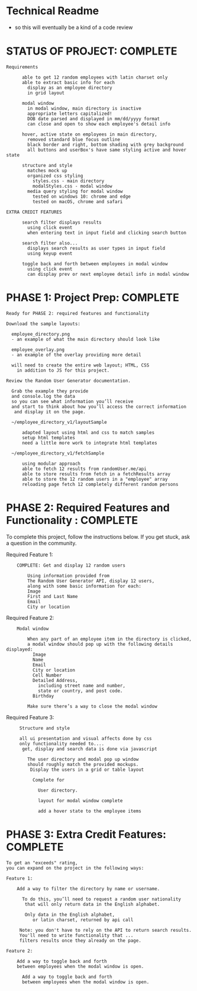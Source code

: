 # Technical Readme
  - so this will eventually be a kind of a code review

# STATUS OF PROJECT: COMPLETE

    Requirements

          able to get 12 random employees with latin charset only
          able to extract basic info for each
            display as an employee directory
            in grid layout

          modal window
            in modal window, main directory is inactive
            appropriate letters capitalized!
            DOB date parsed and displayed in mm/dd/yyyy format
            can close and open to show each employee's detail info

          hover, active state on employees in main directory,
            removed standard blue focus outline
            black border and right, bottom shading with grey background
            all buttons and userBox's have same styling active and hover state

          structure and style
            matches mock up
            organized css styling
              styles.css - main directory
              modalStyles.css - modal window
            media query styling for modal window
              tested on windows 10: chrome and edge
              tested on macOS, chrome and safari

    EXTRA CREDIT FEATURES

          search filter displays results
            using click event
            when entering text in input field and clicking search button

          search filter also...
            displays search results as user types in input field
            using keyup event

          toggle back and forth between employees in modal window
            using click event
            can display prev or next employee detail info in modal window


# PHASE 1: Project Prep: COMPLETE

    Ready for PHASE 2: required features and functionality

    Download the sample layouts:

      employee_directory.png
      - an example of what the main directory should look like

      employee_overlay.png
      - an example of the overlay providing more detail

      will need to create the entire web layout; HTML, CSS
        in addition to JS for this project.

    Review the Random User Generator documentation.

      Grab the example they provide
      and console.log the data
      so you can see what information you’ll receive
      and start to think about how you’ll access the correct information
       and display it on the page.

      ~/employee_directory_v1/layoutSample

          adapted layout using html and css to match samples
          setup html templates
          need a little more work to integrate html templates

      ~/employee_directory_v1/fetchSample

          using modular approach
          able to fetch 12 results from randomUser.me/api
          able to store results from fetch in a fetchResults array
          able to store the 12 random users in a "employee" array
          reloading page fetch 12 completely different random persons

# PHASE 2: Required Features and Functionality : COMPLETE

  To complete this project, follow the instructions below.
  If you get stuck, ask a question in the community.

  Required Feature 1:

        COMPLETE: Get and display 12 random users

            Using information provided from
            The Random User Generator API, display 12 users,
            along with some basic information for each:
            Image
            First and Last Name
            Email
            City or location

  Required Feature 2:

        Modal window

            When any part of an employee item in the directory is clicked,
            a modal window should pop up with the following details displayed:
              Image
              Name
              Email
              City or location
              Cell Number
              Detailed Address,
                including street name and number,
                state or country, and post code.
              Birthday

            Make sure there’s a way to close the modal window

  Required Feature 3:

         Structure and style

         all ui presentation and visual affects done by css
         only functionality needed to....
          get, display and search data is done via javascript

            The user directory and modal pop up window
            should roughly match the provided mockups.
             Display the users in a grid or table layout

              Complete for

                User directory.

                layout for modal window complete

                add a hover state to the employee items

# PHASE 3: Extra Credit Features: COMPLETE

    To get an "exceeds" rating,
    you can expand on the project in the following ways:

    Feature 1:

        Add a way to filter the directory by name or username.

          To do this, you’ll need to request a random user nationality
           that will only return data in the English alphabet.

           Only data in the English alphabet,
              or latin charset, returned by api call

         Note: you don't have to rely on the API to return search results.
         You'll need to write functionality that ...
         filters results once they already on the page.

    Feature 2:

        Add a way to toggle back and forth
        between employees when the modal window is open.

          Add a way to toggle back and forth
          between employees when the modal window is open.
